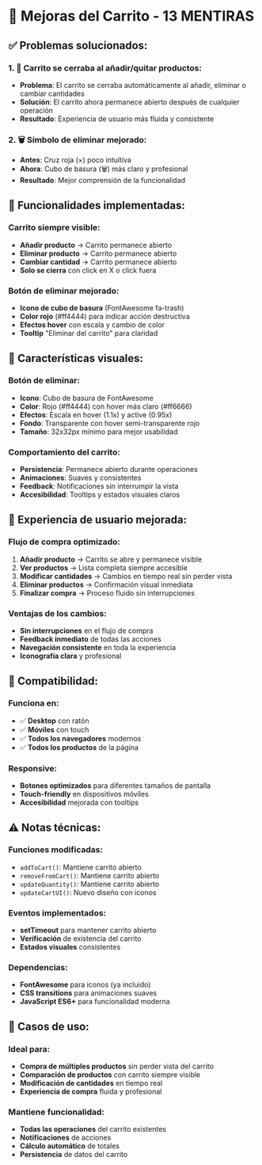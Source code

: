 # 🛒 Mejoras del Carrito - 13 MENTIRAS

## ✅ **Problemas solucionados:**

### 1. 🚫 **Carrito se cerraba al añadir/quitar productos:**
- **Problema**: El carrito se cerraba automáticamente al añadir, eliminar o cambiar cantidades
- **Solución**: El carrito ahora permanece abierto después de cualquier operación
- **Resultado**: Experiencia de usuario más fluida y consistente

### 2. 🗑️ **Símbolo de eliminar mejorado:**
- **Antes**: Cruz roja (×) poco intuitiva
- **Ahora**: Cubo de basura (🗑️) más claro y profesional
- **Resultado**: Mejor comprensión de la funcionalidad

## 🔧 **Funcionalidades implementadas:**

### **Carrito siempre visible:**
- **Añadir producto** → Carrito permanece abierto
- **Eliminar producto** → Carrito permanece abierto
- **Cambiar cantidad** → Carrito permanece abierto
- **Solo se cierra** con click en X o click fuera

### **Botón de eliminar mejorado:**
- **Icono de cubo de basura** (FontAwesome fa-trash)
- **Color rojo** (#ff4444) para indicar acción destructiva
- **Efectos hover** con escala y cambio de color
- **Tooltip** "Eliminar del carrito" para claridad

## 🎨 **Características visuales:**

### **Botón de eliminar:**
- **Icono**: Cubo de basura de FontAwesome
- **Color**: Rojo (#ff4444) con hover más claro (#ff6666)
- **Efectos**: Escala en hover (1.1x) y active (0.95x)
- **Fondo**: Transparente con hover semi-transparente rojo
- **Tamaño**: 32x32px mínimo para mejor usabilidad

### **Comportamiento del carrito:**
- **Persistencia**: Permanece abierto durante operaciones
- **Animaciones**: Suaves y consistentes
- **Feedback**: Notificaciones sin interrumpir la vista
- **Accesibilidad**: Tooltips y estados visuales claros

## 🚀 **Experiencia de usuario mejorada:**

### **Flujo de compra optimizado:**
1. **Añadir producto** → Carrito se abre y permanece visible
2. **Ver productos** → Lista completa siempre accesible
3. **Modificar cantidades** → Cambios en tiempo real sin perder vista
4. **Eliminar productos** → Confirmación visual inmediata
5. **Finalizar compra** → Proceso fluido sin interrupciones

### **Ventajas de los cambios:**
- **Sin interrupciones** en el flujo de compra
- **Feedback inmediato** de todas las acciones
- **Navegación consistente** en toda la experiencia
- **Iconografía clara** y profesional

## 📱 **Compatibilidad:**

### **Funciona en:**
- ✅ **Desktop** con ratón
- ✅ **Móviles** con touch
- ✅ **Todos los navegadores** modernos
- ✅ **Todos los productos** de la página

### **Responsive:**
- **Botones optimizados** para diferentes tamaños de pantalla
- **Touch-friendly** en dispositivos móviles
- **Accesibilidad** mejorada con tooltips

## ⚠️ **Notas técnicas:**

### **Funciones modificadas:**
- `addToCart()`: Mantiene carrito abierto
- `removeFromCart()`: Mantiene carrito abierto
- `updateQuantity()`: Mantiene carrito abierto
- `updateCartUI()`: Nuevo diseño con iconos

### **Eventos implementados:**
- **setTimeout** para mantener carrito abierto
- **Verificación** de existencia del carrito
- **Estados visuales** consistentes

### **Dependencias:**
- **FontAwesome** para iconos (ya incluido)
- **CSS transitions** para animaciones suaves
- **JavaScript ES6+** para funcionalidad moderna

## 🎯 **Casos de uso:**

### **Ideal para:**
- **Compra de múltiples productos** sin perder vista del carrito
- **Comparación de productos** con carrito siempre visible
- **Modificación de cantidades** en tiempo real
- **Experiencia de compra** fluida y profesional

### **Mantiene funcionalidad:**
- **Todas las operaciones** del carrito existentes
- **Notificaciones** de acciones
- **Cálculo automático** de totales
- **Persistencia** de datos del carrito
